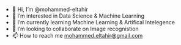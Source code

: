 - 👋 Hi, I’m @mohammed-eltahir
- 👀 I’m interested in Data Science & Machine Learning
- 🌱 I’m currently learning Machine Learning & Artifical Intelegence 
- 💞️ I’m looking to collaborate on Image recognistion 
- 📫 How to reach me mohammed.eltahir@gmail.com

<!---
mohammed-eltahir/mohammed-eltahir is a ✨ special ✨ repository because its `README.md` (this file) appears on your GitHub profile.
You can click the Preview link to take a look at your changes.
--->
